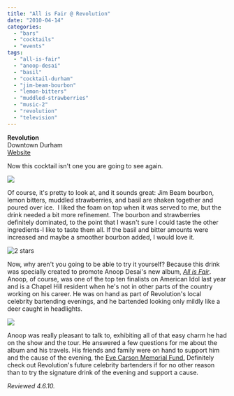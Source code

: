 ```yaml
---
title: "All is Fair @ Revolution"
date: "2010-04-14"
categories:
  - "bars"
  - "cocktails"
  - "events"
tags:
  - "all-is-fair"
  - "anoop-desai"
  - "basil"
  - "cocktail-durham"
  - "jim-beam-bourbon"
  - "lemon-bitters"
  - "muddled-strawberries"
  - "music-2"
  - "revolution"
  - "television"
---
```


**Revolution**\
Downtown Durham\
[Website](http://www.revolutionrestaurant.com/Revolution_Durham/Menus.html)

Now this cocktail isn't one you are going to see again.

![](https://thegourmez-wpmedia.s3.amazonaws.com/2024/07/allisfair.jpg)

Of course, it's pretty to look at, and it sounds great: Jim Beam bourbon, lemon bitters, muddled strawberries, and basil are shaken together and poured over ice.  I liked the foam on top when it was served to me, but the drink needed a bit more refinement. The bourbon and strawberries definitely dominated, to the point that I wasn't sure I could taste the other ingredients-I like to taste them all. If the basil and bitter amounts were increased and maybe a smoother bourbon added, I would love it.

![2 stars](http://s3.amazonaws.com/thegourmez-wpmedia/2009/02/rating_chicken11.gif "rating_chicken11")

Now, why aren't you going to be able to try it yourself? Because this drink was specially created to promote Anoop Desai's new album, [_All is Fair_](http://www.anoopdesai.com/). Anoop, of course, was one of the top ten finalists on American Idol last year and is a Chapel Hill resident when he's not in other parts of the country working on his career. He was on hand as part of Revolution's local celebrity bartending evenings, and he bartended looking only mildly like a deer caught in headlights.

![](https://thegourmez-wpmedia.s3.amazonaws.com/2024/07/anoopdesai.jpg)

Anoop was really pleasant to talk to, exhibiting all of that easy charm he had on the show and the tour. He answered a few questions for me about the album and his travels. His friends and family were on hand to support him and the cause of the evening, the [Eve Carson Memorial Fund.](http://universityrelations.unc.edu/alert/carson/carsonfund.html) Definitely check out Revolution's future celebrity bartenders if for no other reason than to try the signature drink of the evening and support a cause.

_Reviewed 4.6.10._
